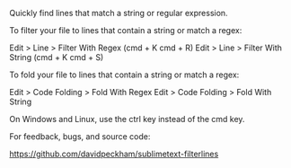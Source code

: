 Quickly find lines that match a string or regular expression.

To filter your file to lines that contain a string or match a regex:

  Edit > Line > Filter With Regex  (cmd + K  cmd + R)
  Edit > Line > Filter With String  (cmd + K  cmd + S)

To fold your file to lines that contain a string or match a regex:

  Edit > Code Folding > Fold With Regex
  Edit > Code Folding > Fold With String

On Windows and Linux, use the ctrl key instead of the cmd key.


For feedback, bugs, and source code:

https://github.com/davidpeckham/sublimetext-filterlines
